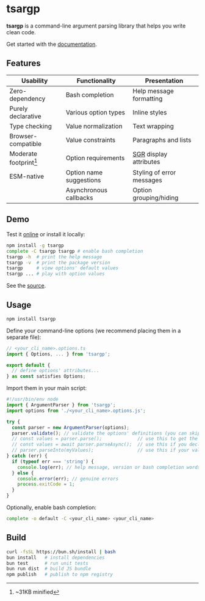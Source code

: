 # tsargp

**tsargp** is a command-line argument parsing library that helps you write clean code.

Get started with the [documentation].

## Features

| Usability              | Functionality           | Presentation              |
| ---------------------- | ----------------------- | ------------------------- |
| Zero-dependency        | Bash completion         | Help message formatting   |
| Purely declarative     | Various option types    | Inline styles             |
| Type checking          | Value normalization     | Text wrapping             |
| Browser-compatible     | Value constraints       | Paragraphs and lists      |
| Moderate footprint[^1] | Option requirements     | [SGR] display attributes  |
| ESM-native             | Option name suggestions | Styling of error messages |
|                        | Asynchronous callbacks  | Option grouping/hiding    |

[^1]: ~31KB minified

## Demo

Test it [online] or install it locally:

```sh
npm install -g tsargp
complete -C tsargp tsargp # enable bash completion
tsargp -h  # print the help message
tsargp -v  # print the package version
tsargp     # view options' default values
tsargp ... # play with option values
```

See the [source](examples/demo.options.ts).

## Usage

```sh
npm install tsargp
```

Define your command-line options (we recommend placing them in a separate file):

```ts
// <your_cli_name>.options.ts
import { Options, ... } from 'tsargp';

export default {
  // define options' attributes...
} as const satisfies Options;
```

Import them in your main script:

```ts
#!/usr/bin/env node
import { ArgumentParser } from 'tsargp';
import options from './<your_cli_name>.options.js';

try {
  const parser = new ArgumentParser(options);
  parser.validate(); // validate the options' definitions (you can skip this in production)
  // const values = parser.parse();             // use this to get the options' values
  // const values = await parser.parseAsync();  // use this if you declare async function options
  // parser.parseInto(myValues);                // use this if your values are enclosed in a class
} catch (err) {
  if (typeof err === 'string') {
    console.log(err); // help message, version or bash completion words
  } else {
    console.error(err); // genuine errors
    process.exitCode = 1;
  }
}
```

Optionally, enable bash completion:

```sh
complete -o default -C <your_cli_name> <your_cli_name>
```

## Build

```sh
curl -fsSL https://bun.sh/install | bash
bun install   # install dependencies
bun test      # run unit tests
bun run dist  # build JS bundle
npm publish   # publish to npm registry
```

[documentation]: https://trulysimple.dev/tsargp/docs
[online]: https://trulysimple.dev/tsargp/demo
[SGR]: https://www.wikiwand.com/en/ANSI_escape_code#SGR_(Select_Graphic_Rendition)_parameters
